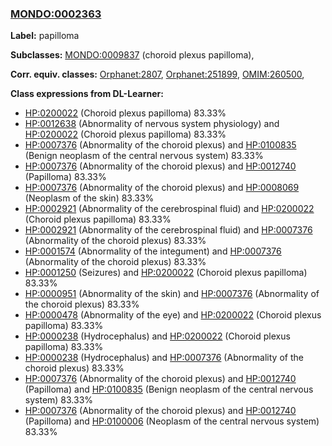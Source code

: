
### [MONDO:0002363](http://purl.obolibrary.org/obo/MONDO_0002363)
**Label:** papilloma

**Subclasses:** [MONDO:0009837](http://purl.obolibrary.org/obo/MONDO_0009837) (choroid plexus papilloma), 

**Corr. equiv. classes:** [Orphanet:2807](http://www.orpha.net/ORDO/Orphanet_2807), [Orphanet:251899](http://www.orpha.net/ORDO/Orphanet_251899), [OMIM:260500](http://purl.obolibrary.org/obo/OMIM_260500), 

**Class expressions from DL-Learner:**

- [HP:0200022](http://purl.obolibrary.org/obo/HP_0200022) (Choroid plexus papilloma) 83.33%
- [HP:0012638](http://purl.obolibrary.org/obo/HP_0012638) (Abnormality of nervous system physiology) and [HP:0200022](http://purl.obolibrary.org/obo/HP_0200022) (Choroid plexus papilloma) 83.33%
- [HP:0007376](http://purl.obolibrary.org/obo/HP_0007376) (Abnormality of the choroid plexus) and [HP:0100835](http://purl.obolibrary.org/obo/HP_0100835) (Benign neoplasm of the central nervous system) 83.33%
- [HP:0007376](http://purl.obolibrary.org/obo/HP_0007376) (Abnormality of the choroid plexus) and [HP:0012740](http://purl.obolibrary.org/obo/HP_0012740) (Papilloma) 83.33%
- [HP:0007376](http://purl.obolibrary.org/obo/HP_0007376) (Abnormality of the choroid plexus) and [HP:0008069](http://purl.obolibrary.org/obo/HP_0008069) (Neoplasm of the skin) 83.33%
- [HP:0002921](http://purl.obolibrary.org/obo/HP_0002921) (Abnormality of the cerebrospinal fluid) and [HP:0200022](http://purl.obolibrary.org/obo/HP_0200022) (Choroid plexus papilloma) 83.33%
- [HP:0002921](http://purl.obolibrary.org/obo/HP_0002921) (Abnormality of the cerebrospinal fluid) and [HP:0007376](http://purl.obolibrary.org/obo/HP_0007376) (Abnormality of the choroid plexus) 83.33%
- [HP:0001574](http://purl.obolibrary.org/obo/HP_0001574) (Abnormality of the integument) and [HP:0007376](http://purl.obolibrary.org/obo/HP_0007376) (Abnormality of the choroid plexus) 83.33%
- [HP:0001250](http://purl.obolibrary.org/obo/HP_0001250) (Seizures) and [HP:0200022](http://purl.obolibrary.org/obo/HP_0200022) (Choroid plexus papilloma) 83.33%
- [HP:0000951](http://purl.obolibrary.org/obo/HP_0000951) (Abnormality of the skin) and [HP:0007376](http://purl.obolibrary.org/obo/HP_0007376) (Abnormality of the choroid plexus) 83.33%
- [HP:0000478](http://purl.obolibrary.org/obo/HP_0000478) (Abnormality of the eye) and [HP:0200022](http://purl.obolibrary.org/obo/HP_0200022) (Choroid plexus papilloma) 83.33%
- [HP:0000238](http://purl.obolibrary.org/obo/HP_0000238) (Hydrocephalus) and [HP:0200022](http://purl.obolibrary.org/obo/HP_0200022) (Choroid plexus papilloma) 83.33%
- [HP:0000238](http://purl.obolibrary.org/obo/HP_0000238) (Hydrocephalus) and [HP:0007376](http://purl.obolibrary.org/obo/HP_0007376) (Abnormality of the choroid plexus) 83.33%
- [HP:0007376](http://purl.obolibrary.org/obo/HP_0007376) (Abnormality of the choroid plexus) and [HP:0012740](http://purl.obolibrary.org/obo/HP_0012740) (Papilloma) and [HP:0100835](http://purl.obolibrary.org/obo/HP_0100835) (Benign neoplasm of the central nervous system) 83.33%
- [HP:0007376](http://purl.obolibrary.org/obo/HP_0007376) (Abnormality of the choroid plexus) and [HP:0012740](http://purl.obolibrary.org/obo/HP_0012740) (Papilloma) and [HP:0100006](http://purl.obolibrary.org/obo/HP_0100006) (Neoplasm of the central nervous system) 83.33%


